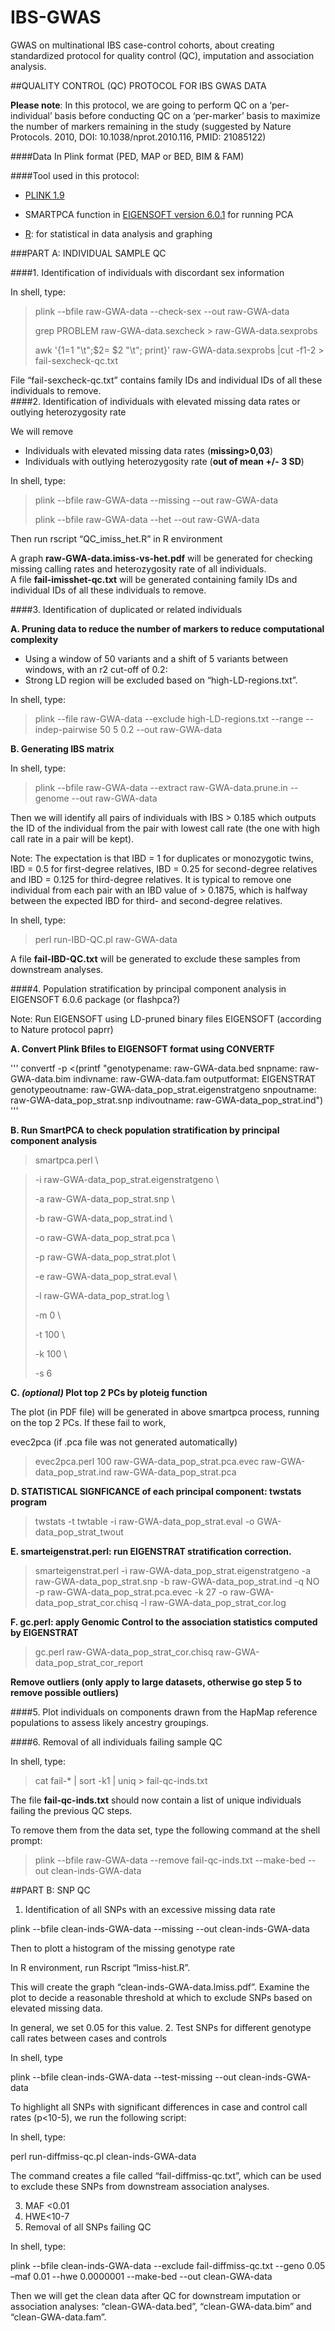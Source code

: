 # IBS-GWAS
GWAS on multinational IBS case-control cohorts, about creating standardized protocol for quality control (QC), imputation and association analysis.

##QUALITY CONTROL (QC) PROTOCOL FOR IBS GWAS DATA

**Please note**: In this protocol, we are going to perform QC on a ‘per-individual’ basis before conducting QC on a ‘per-marker’ basis to maximize the number of markers remaining in the study (suggested by Nature Protocols. 2010, DOI: 10.1038/nprot.2010.116, PMID: 21085122)

####Data
In Plink format (PED, MAP or BED, BIM & FAM)

####Tool used in this protocol:

  * [PLINK 1.9](https://www.cog-genomics.org/plink2)
  
  * SMARTPCA function in [EIGENSOFT version 6.0.1](http://www.hsph.harvard.edu/alkes-price/software/) for running PCA 
  
  * [R](http://cran.r-project.org/): for statistical in data analysis and graphing 

###PART A: INDIVIDUAL SAMPLE QC

####1. Identification of individuals with discordant sex information

  In shell, type:
> plink --bfile raw-GWA-data --check-sex --out raw-GWA-data 
>
> grep PROBLEM raw-GWA-data.sexcheck > raw-GWA-data.sexprobs 
>
> awk '{$1=$1 "\t";$2= $2 "\t"; print}' raw-GWA-data.sexprobs |cut -f1-2 > fail-sexcheck-qc.txt

 File “fail-sexcheck-qc.txt” contains family IDs and individual IDs of all these individuals to remove.    
####2. Identification of individuals with elevated missing data rates or outlying heterozygosity rate

 We will remove

 * Individuals with elevated missing data rates (__missing>0,03__) 
 * Individuals with outlying heterozygosity rate (__out of mean +/- 3 SD__)

 In shell, type:
> plink --bfile raw-GWA-data --missing --out raw-GWA-data 
>
> plink --bfile raw-GWA-data --het --out raw-GWA-data 

 Then run rscript “QC_imiss_het.R” in R environment

 A graph **raw-GWA-data.imiss-vs-het.pdf** will be generated for checking missing calling rates and heterozygosity rate of all individuals.  
 A file **fail-imisshet-qc.txt** will be generated containing family IDs and individual IDs of all these individuals to remove.    

####3. Identification of duplicated or related individuals

**A. Pruning data to reduce the number of markers to reduce computational complexity**

 * Using a window of 50 variants and a shift of 5 variants between windows, with an r2 cut-off of 0.2:  
 * Strong LD region will be excluded based on “high-LD-regions.txt”.
 
In shell, type:
> plink --file raw-GWA-data --exclude high-LD-regions.txt --range --indep-pairwise 50 5 0.2 --out raw-GWA-data

**B. Generating IBS matrix**

 In shell, type:
> plink --bfile raw-GWA-data --extract raw-GWA-data.prune.in --genome --out raw-GWA-data

 Then we will identify all pairs of individuals with IBS > 0.185 which outputs the ID of the individual from the pair with lowest call rate (the one with high call rate in a pair will be kept).  

 Note:  The expectation is that IBD = 1 for duplicates or monozygotic twins, IBD = 0.5 for first-degree relatives, IBD = 0.25 for second-degree relatives and IBD = 0.125 for third-degree relatives.  It is typical to remove one individual from each pair with an IBD value of > 0.1875, which is halfway between the expected IBD for third- and second-degree relatives.

 In shell, type:
> perl run-IBD-QC.pl raw-GWA-data

 A file **fail-IBD-QC.txt** will be generated to exclude these samples from downstream analyses.

####4. Population stratification by principal component analysis in EIGENSOFT 6.0.6 package (or flashpca?)

Note: Run EIGENSOFT using LD-pruned binary files
EIGENSOFT (according to Nature protocol paprr)

**A. Convert Plink Bfiles to EIGENSOFT format using CONVERTF**

'''
convertf -p <(printf "genotypename: raw-GWA-data.bed
snpname: raw-GWA-data.bim
indivname: raw-GWA-data.fam
outputformat: EIGENSTRAT
genotypeoutname: raw-GWA-data_pop_strat.eigenstratgeno
snpoutname: raw-GWA-data_pop_strat.snp
indivoutname: raw-GWA-data_pop_strat.ind")
'''

**B. Run SmartPCA to check population stratification by principal component analysis**


>smartpca.perl \

>-i raw-GWA-data_pop_strat.eigenstratgeno \
>
>-a raw-GWA-data_pop_strat.snp \
>
>-b raw-GWA-data_pop_strat.ind \
>
>-o raw-GWA-data_pop_strat.pca \
>
>-p raw-GWA-data_pop_strat.plot \
>
>-e raw-GWA-data_pop_strat.eval \
>
>-l raw-GWA-data_pop_strat.log \
>
>-m 0 \
>
>-t 100 \
>
>-k 100 \
>
>-s 6

**C. *(optional)* Plot top 2 PCs by ploteig function**

The plot (in PDF file) will be generated in above smartpca process, running on the top 2 PCs.  If these fail to work,  

evec2pca (if .pca file was not generated automatically)

>evec2pca.perl 100 raw-GWA-data_pop_strat.pca.evec raw-GWA-data_pop_strat.ind raw-GWA-data_pop_strat.pca

**D. STATISTICAL SIGNFICANCE of each principal component: twstats program**

>twstats -t twtable -i raw-GWA-data_pop_strat.eval -o GWA-data_pop_strat_twout

**E. smarteigenstrat.perl: run EIGENSTRAT stratification correction.**  


>smarteigenstrat.perl -i raw-GWA-data_pop_strat.eigenstratgeno -a raw-GWA-data_pop_strat.snp -b raw-GWA-data_pop_strat.ind -q NO -p raw-GWA-data_pop_strat.pca.evec -k 27 -o raw-GWA-data_pop_strat_cor.chisq -l raw-GWA-data_pop_strat_cor.log

**F. gc.perl: apply Genomic Control to the association statistics computed by EIGENSTRAT**

>gc.perl raw-GWA-data_pop_strat_cor.chisq raw-GWA-data_pop_strat_cor_report

**Remove outliers (only apply to large datasets, otherwise go step 5  to remove possible outliers)**


####5. Plot individuals on components drawn from the HapMap reference populations to assess likely ancestry groupings.


####6. Removal of all individuals failing sample QC

In shell, type:
>cat fail-* | sort -k1 | uniq > fail-qc-inds.txt

The file **fail-qc-inds.txt** should now contain a list of unique individuals failing the previous QC steps. 

To remove them from the data set, type the following command at the shell prompt:

>plink --bfile raw-GWA-data --remove fail-qc-inds.txt --make-bed --out clean-inds-GWA-data


##PART B: SNP QC

1. Identification of all SNPs with an excessive missing data rate

plink --bfile clean-inds-GWA-data --missing --out clean-inds-GWA-data


Then to plott a histogram of the missing genotype rate 

In R environment,  run Rscript “lmiss-hist.R”.

This will create the graph “clean-inds-GWA-data.lmiss.pdf”.  Examine the plot to decide a reasonable threshold at which to exclude SNPs based on elevated missing data.  

In general, we set 0.05 for this value.
2. Test SNPs for different genotype call rates between cases and controls

In shell, type

plink --bfile clean-inds-GWA-data --test-missing --out clean-inds-GWA-data

To highlight all SNPs with significant differences in case and control call rates (p<10-5), we run the following script:  

In shell, type:

perl run-diffmiss-qc.pl clean-inds-GWA-data

The command creates a file called “fail-diffmiss-qc.txt”, which can be used to exclude these SNPs from downstream association analyses.

3.  MAF <0.01
4.  HWE<10-7
5. Removal of all SNPs failing QC

In shell, type:

plink --bfile clean-inds-GWA-data --exclude fail-diffmiss-qc.txt --geno 0.05 –maf 0.01 --hwe 0.0000001 --make-bed --out clean-GWA-data


Then we will get the clean data after QC for downstream imputation or association analyses: “clean-GWA-data.bed”, “clean-GWA-data.bim” and “clean-GWA-data.fam”. 
